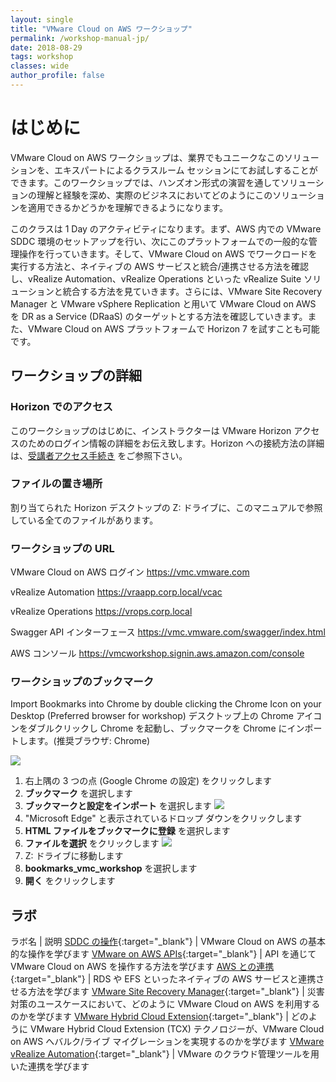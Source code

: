 ```yaml
---
layout: single
title: "VMware Cloud on AWS ワークショップ"
permalink: /workshop-manual-jp/
date: 2018-08-29
tags: workshop
classes: wide
author_profile: false
---
```

<!--
# Introduction

The VMware Cloud on AWS workshop is your chance to test drive this unique solution in the market place in a classroom session with VMware Cloud on AWS experts and work through hands on lab exercises to understand and gain experience with the solution to understand how it can be used in your business.

The class is a one-day activity where we will go through the acitivities of setting up a VMware SDDC environment in AWS and run through common administration activities of the platform, you will then move onto understanding how you can run workloads in VMware Cloud on AWS and integrate with native AWS services before you work through integration exercises with vRealize suite solutions such as vRealize Automation and vRealize Operations. You will work through how you can utilise VMware Cloud on AWS as a target for DRaaS utilsiing VMware Site Recover Manager and VM Replication. You also have the opportunity to test drive Horizon 7 in the VMware Cloud on AWS platform.
-->

# はじめに

VMware Cloud on AWS ワークショップは、業界でもユニークなこのソリューションを、エキスパートによるクラスルーム セッションにてお試しすることができます。このワークショップでは、ハンズオン形式の演習を通してソリューションの理解と経験を深め、実際のビジネスにおいてどのようにこのソリューションを適用できるかどうかを理解できるようになります。

このクラスは 1 Day のアクティビティになります。まず、AWS 内での VMware SDDC 環境のセットアップを行い、次にこのプラットフォームでの一般的な管理操作を行っていきます。そして、VMware Cloud on AWS でワークロードを実行する方法と、ネイティブの AWS サービスと統合/連携させる方法を確認し、vRealize Automation、vRealize Operations といった vRealize Suite ソリューションと統合する方法を見ていきます。さらには、VMware Site Recovery Manager と VMware vSphere Replication と用いて VMware Cloud on AWS を DR as a Service (DRaaS) のターゲットとする方法を確認していきます。また、VMware Cloud on AWS プラットフォームで Horizon 7 を試すことも可能です。

<!--
## Workshop Details

### Horizon Access

At the start of the workshop, your instructor will have given you logon details to use in a VMware Horizon session. In order to access details regarding how to connect to Horizon, you will have been directred to the following link to [Student Access Instructions](https://vmc-field-team.github.io/student-access/)

### Location of Files

Any file(s) referenced in this manual are located in the Z: drive of the Horizon desktop you are assigned

### Workshop URL's

VMware Cloud on AWS Login <https://vmc.vmware.com>

vRealize Automation <https://vraapp.corp.local/vcac>

vRealize Operations <https://vrops.corp.local>

Swagger API Interface <https://vmc.vmware.com/swagger/index.html>

AWS Console <https://vmcworkshop.signin.aws.amazon.com/console>

### Workshop Bookmarks

Import Bookmarks into Chrome by double clicking the Chrome Icon on your Desktop (Preferred browser for workshop)

![](https://s3-us-west-2.amazonaws.com/vmc-workshops-images/Page-7-Image-1.png)

1. Click on the three dots on the top right corner
2. Select **Bookmarks**
3. Select **Import bookmarks and settings**
    ![](https://s3-us-west-2.amazonaws.com/vmc-workshops-images/Page-8-Image-2.png)
4. Click on the down arrow where it states "Microsoft Edge"
5. Select **Bookmarks HTML File**  
6. Click **Choose File**  
    ![](https://s3-us-west-2.amazonaws.com/vmc-workshops-images/Page-9-Image-4.png)
7. Navigate to the Z: drive by going to **This PC > Z:\p**
8. Select **bookmarks_vmc_workshop**
9. Click **Open**
-->

## ワークショップの詳細

### Horizon でのアクセス

このワークショップのはじめに、インストラクターは VMware Horizon アクセスのためのログイン情報の詳細をお伝え致します。Horizon への接続方法の詳細は、[受講者アクセス手続き](https://vmc-field-team.github.io/student-access-jp/) をご参照下さい。

### ファイルの置き場所

割り当てられた Horizon デスクトップの Z: ドライブに、このマニュアルで参照している全てのファイルがあります。

### ワークショップの URL

VMware Cloud on AWS ログイン <https://vmc.vmware.com>

vRealize Automation <https://vraapp.corp.local/vcac>

vRealize Operations <https://vrops.corp.local>

Swagger API インターフェース <https://vmc.vmware.com/swagger/index.html>

AWS コンソール <https://vmcworkshop.signin.aws.amazon.com/console>

### ワークショップのブックマーク

Import Bookmarks into Chrome by double clicking the Chrome Icon on your Desktop (Preferred browser for workshop)
デスクトップ上の Chrome アイコンをダブルクリックし Chrome を起動し、ブックマークを Chrome にインポートします。(推奨ブラウザ: Chrome)

![](https://s3-us-west-2.amazonaws.com/vmc-workshops-images/Page-7-Image-1.png)

1. 右上隅の 3 つの点 (Google Chrome の設定) をクリックします
2. **ブックマーク** を選択します
3. **ブックマークと設定をインポート** を選択します
    ![](https://s3-us-west-2.amazonaws.com/vmc-workshops-images/Page-8-Image-2.png)
4. "Microsoft Edge" と表示されているドロップ ダウンをクリックします
5. **HTML ファイルをブックマークに登録** を選択します
6. **ファイルを選択** をクリックします
    ![](https://s3-us-west-2.amazonaws.com/vmc-workshops-images/Page-9-Image-4.png)
7. Z: ドライブに移動します
8. **bookmarks_vmc_workshop** を選択します
9. **開く** をクリックします

<!--
## Labs

Lab Name | Description
[Working with your SDDC](https://vmc-field-team.github.io/labs-jp/working-with-sddc-lab-jp/){:target="_blank"} | Learn the basics of running a a VMware on AWS SDDC environment
[VMware on AWS APIs](https://vmc-field-team.github.io/labs/api-lab/){:target="_blank"} | Learn how to interact with VMware on AWS through APIs
[AWS integration](https://vmc-field-team.github.io/labs/aws-integration-lab/){:target="_blank"} | Learn how to integrate with native AWS services such as RDS and EFS
[VMware Site Recovery Manager](https://vmc-field-team.github.io/labs/srm-lab/){:target="_blank"} | Learn how you can utilise VMware on AWS for DRaaS use cases
[VMware Hybrid Cloud Extension](https://vmc-field-team.github.io/labs-jp/hcx-lab-jp/){:target="_blank"} | Learn how VMwares Hybrid Cloud Extension (HCX) technology can help with bulk and live migration to the VMware on AWS cloud platform
[VMware vRealize Automation](https://vmc-field-team.github.io/labs/vra-lab/){:target="_blank"} | Utilise integration capbilities with VMware cloud management tools
-->

## ラボ

ラボ名 | 説明
[SDDC の操作](https://vmc-field-team.github.io/labs-jp/working-with-sddc-lab-jp/){:target="_blank"} | VMware Cloud on AWS の基本的な操作を学びます
[VMware on AWS APIs](https://vmc-field-team.github.io/labs-jp/api-lab-jp/){:target="_blank"} | API を通じて VMware Cloud on AWS を操作する方法を学びます
[AWS との連携](https://vmc-field-team.github.io/labs-jp/aws-integration-lab-jp/){:target="_blank"} | RDS や EFS といったネイティブの AWS サービスと連携させる方法を学びます
[VMware Site Recovery Manager](https://vmc-field-team.github.io/labs-jp/srm-lab-jp/){:target="_blank"} | 災害対策のユースケースにおいて、どのように VMware Cloud on AWS を利用するのかを学びます
[VMware Hybrid Cloud Extension](https://vmc-field-team.github.io/labs-jp/hcx-lab-jp/){:target="_blank"} | どのように VMware Hybrid Cloud Extension (TCX) テクノロジーが、VMware Cloud on AWS へバルク/ライブ マイグレーションを実現するのかを学びます
[VMware vRealize Automation](https://vmc-field-team.github.io/labs-jp/vra-lab-jp/){:target="_blank"} | VMware のクラウド管理ツールを用いた連携を学びます